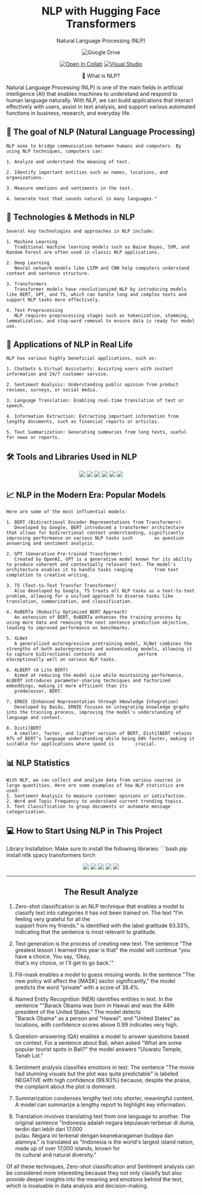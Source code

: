<h1 align="center"> NLP with Hugging Face Transformers</h1>
<p align="center"> Natural Language Processing (NLP)

<p align="center">
  <a

![Google Drive](https://img.shields.io/badge/Google%20Drive-4285F4?style=for-the-badge&logo=googledrive&logoColor=white)

<p align="center">
  <a

[![Open In Collab](https://colab.research.google.com/assets/colab-badge.svg)](https://colab.research.google.com/github/Naereen/badges)
[![Visual Studio](https://badgen.net/badge/icon/visualstudio?icon=visualstudio&label)](https://visualstudio.microsoft.com)

</p>

<p align="center"> 🧠 What is NLP?</p>
Natural Language Processing (NLP) is one of the main fields in artificial intelligence (AI) that enables machines to understand and respond to human language naturally. With NLP, we can build applications that interact effectively with users, assist in text analysis, and support various automated functions in business, research, and everyday life.

## 📄 The goal of NLP (Natural Language Processing)
    NLP aims to bridge communication between humans and computers. By using NLP techniques, computers can:

    1. Analyze and understand the meaning of text.

    2. Identify important entities such as names, locations, and organizations.

    3. Measure emotions and sentiments in the text.

    4. Generate text that sounds natural in many languages."

## 🚀 Technologies & Methods in NLP
    Several key technologies and approaches in NLP include:

    1. Machine Learning
       Traditional machine learning models such as Naive Bayes, SVM, and Random Forest are often used in classic NLP applications.

    2. Deep Learning
       Neural network models like LSTM and CNN help computers understand context and sentence structure.

    3. Transformers
       Transformer models have revolutionized NLP by introducing models like BERT, GPT, and T5, which can handle long and complex texts and support NLP tasks more effectively.

    4. Text Preprocessing
       NLP requires preprocessing stages such as tokenization, stemming, lemmatization, and stop-word removal to ensure data is ready for model use.

## 🤖 Applications of NLP in Real Life
    NLP has various highly beneficial applications, such as:

    1. Chatbots & Virtual Assistants: Assisting users with instant information and 24/7 customer service.

    2. Sentiment Analysis: Understanding public opinion from product reviews, surveys, or social media.

    3. Language Translation: Enabling real-time translation of text or speech.

    4. Information Extraction: Extracting important information from lengthy documents, such as financial reports or articles.

    5. Text Summarization: Generating summaries from long texts, useful for news or reports.

## 🛠️ Tools and Libraries Used in NLP
   <p align="center">
    <a
    <p>
      <img src="https://img.shields.io/badge/-NLTK-777BB4?style=flat&logo=python&logoColor=white" />
      <img src="https://img.shields.io/badge/-spaCy-09A3D5?style=flat&logo=python&logoColor=white" />
      <img src="https://img.shields.io/badge/-Transformers-FF6F00?style=flat&logo=python&logoColor=white" />
      <img src="https://img.shields.io/badge/-TensorFlow-FF6F00?style=flat&logo=tensorflow&logoColor=white" />
      <img src="https://img.shields.io/badge/-PyTorch-EE4C2C?style=flat&logo=pytorch&logoColor=white" />
      <img src="https://img.shields.io/badge/-Hugging%20Face-F7B8D3?style=flat&logo=hugging-face&logoColor=black" />
      </p>

## 📈 NLP in the Modern Era: Popular Models
    Here are some of the most influential models:

    1. BERT (Bidirectional Encoder Representations from Transformers)
       Developed by Google, BERT introduced a transformer architecture that allows for bidirectional context understanding, significantly improving performance on various NLP tasks such        as question answering and sentiment analysis.
   
    2. GPT (Generative Pre-trained Transformer)
       Created by OpenAI, GPT is a generative model known for its ability to produce coherent and contextually relevant text. The model's architecture enables it to handle tasks ranging        from text completion to creative writing.
   
    3. T5 (Text-to-Text Transfer Transformer)
       Also developed by Google, T5 treats all NLP tasks as a text-to-text problem, allowing for a unified approach to diverse tasks like translation, summarization, and classification.
   
    4. RoBERTa (Robustly Optimized BERT Approach)
       An extension of BERT, RoBERTa enhances the training process by using more data and removing the next sentence prediction objective, leading to improved performance on benchmarks.
   
    5. XLNet
       A generalized autoregressive pretraining model, XLNet combines the strengths of both autoregressive and autoencoding models, allowing it to capture bidirectional contexts and            perform e3xceptionally well on various NLP tasks.
   
    6. ALBERT (A Lite BERT)
       Aimed at reducing the model size while maintaining performance, ALBERT introduces parameter-sharing techniques and factorized embeddings, making it more efficient than its       
       predecessor, BERT.
    
    7. ERNIE (Enhanced Representation through kNowledge Integration)
       Developed by Baidu, ERNIE focuses on integrating knowledge graphs into the training process, improving the model's understanding of language and context.
    
    8. DistilBERT
       A smaller, faster, and lighter version of BERT, DistilBERT retains 97% of BERT’s language understanding while being 60% faster, making it suitable for applications where speed is        crucial.
## 📊 NLP Statistics
    With NLP, we can collect and analyze data from various sources in large quantities. Here are some examples of how NLP statistics are used:
    1. Sentiment Analysis to measure customer opinions or satisfaction.
    2. Word and Topic Frequency to understand current trending topics.
    3. Text Classification to group documents or automate message categorization.

## 💻 How to Start Using NLP in This Project
  Library Installation: Make sure to install the following libraries:
    ```bash
     pip install nltk spacy transformers torch</p>

   <div align="center">

<img src="https://img.shields.io/badge/python-3670A0?style=for-the-badge&logo=python&logoColor=ffdd54">
<img src="https://img.shields.io/badge/scikit--learn-%23F7931E.svg?style=for-the-badge&logo=scikit-learn&logoColor=white">
<img src="https://img.shields.io/badge/pandas-%23150458.svg?style=for-the-badge&logo=pandas&logoColor=white">
<img src="https://img.shields.io/badge/numpy-%23013243.svg?style=for-the-badge&logo=numpy&logoColor=white">
<img src="https://img.shields.io/badge/Matplotlib-%23ffffff.svg?style=for-the-badge&logo=Matplotlib&logoColor=black">

</div>

---
<h2 align="center"> The Result Analyze </h2> 

  1. Zero-shot classification is an NLP technique that enables a model to classify text into categories it has not been trained on. The text "I'm feeling very grateful for all the       
     support from my friends." is identified with the label gratitude 93.33%, indicating that the sentence is most relevant to gratitude. 

  2. Text generation is the process of creating new text. The sentence "The greatest lesson I learned this year is that" the model will continue "you have a choice. You say, 'Okay,   
     that's my choice, or I'll get to go back.'"

  3. Fill-mask enables a model to guess missing words. In the sentence "The new policy will affect the [MASK] sector significantly," the model predicts the word "private" with a score 
     of 38.4%.

  4. Named Entity Recognition (NER) identifies entities in text. In the sentence ""Barack Obama was born in Hawaii and was the 44th president of the United States." The model detects   
     "Barack Obama" as a person and "Hawaii", and "United States" as locations, with confidence scores above 0.99 indicates very high.

  5. Question-answering (QA) enables a model to answer questions based on context. For a sentence about Bali, when asked "What are some popular tourist spots in Bali?" the model answers 
     "Uluwatu Temple, Tanah Lot."

  6. Sentiment analysis classifies emotions in text. The sentence "The movie had stunning visuals but the plot was quite predictable" is labeled NEGATIVE with high confidence (99.93%) 
     because, despite the praise, the complaint about the plot is dominant.

  7. Summarization condenses lengthy text into shorter, meaningful content. A model can summarize a lengthy report to highlight key information.

  8. Translation involves translating text from one language to another. The original sentence "Indonesia adalah negara kepulauan terbesar di dunia, terdiri dari lebih dari 17.000     
     pulau. Negara ini terkenal dengan keanekaragaman budaya dan alamnya." is translated as "Indonesia is the world's largest island nation, made up of over 17,000 islands, known for   
     its cultural and natural diversity."

Of all these techniques, Zero-shot classification and Sentiment analysis can be considered more interesting because they not only classify but also provide deeper insights into the meaning and emotions behind the text, which is invaluable in data analysis and decision-making.








